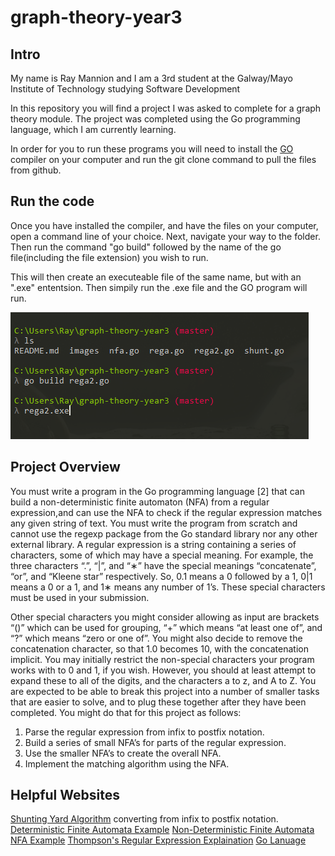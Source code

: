 # graph-theory-year3

## Intro
My name is Ray Mannion and I am a 3rd student at the Galway/Mayo Institute of Technology studying Software Development

In this repository you will find a project I was asked to complete for a graph theory module. The project was completed using the Go programming language, which I am currently learning.

In order for you to run these programs you will need to install the [GO](https://golang.org/doc/install)
compiler on your computer and run the git clone command to pull the files from github.


## Run the code

Once you have installed the compiler, and have the files on your computer, open a command line of your choice. Next, navigate your way to the folder. Then run the command "go build" followed by the name of the go file(including the file extension) you wish to run.

This will then create an executeable file of the same name, but with an ".exe" ententsion. Then simpily run the .exe file and the GO program will run.

![alt tag](https://github.com/rayman51/graph-theory-year3/blob/master/images/Capture.PNG?raw=true)

## Project Overview

You must write a program in the Go programming language [2] that can build a non-deterministic finite automaton (NFA) from a regular expression,and can use the NFA to check if the regular expression matches any given string of text. You must write the program from scratch and cannot use the regexp package from the Go standard library nor any other external library. A regular expression is a string containing a series of characters, some of which may have a special meaning. For example, the three characters “.”, “|”, and “∗” have the special meanings “concatenate”, “or”, and “Kleene star” respectively. So, 0.1 means a 0 followed by a 1, 0|1 means a 0 or a 1, and 1∗ means any number of 1’s. These special characters must be used in your submission.

 Other special characters you might consider allowing as input are brackets “()” which can be used for grouping, “+” which means “at least one of”, and “?” which means “zero or one of”. You might also decide to remove the concatenation character, so that 1.0 becomes 10, with the concatenation implicit. You may initially restrict the non-special characters your program works with to 0 and 1, if you wish. However, you should at least attempt to expand these to all of the digits, and the characters a to z, and A to Z. You are expected to be able to break this project into a number of smaller tasks that are easier to solve, and to plug these together after they have been completed. You might do that for this project as follows:

1. Parse the regular expression from infix to postfix notation.
2. Build a series of small NFA’s for parts of the regular expression.
3. Use the smaller NFA’s to create the overall NFA.
4. Implement the matching algorithm using the NFA.

## Helpful Websites
[Shunting Yard Algorithm](https://brilliant.org/wiki/shunting-yard-algorithm/) converting from infix to postfix notation.
[Deterministic Finite Automata Example](https://www.tutorialspoint.com/automata_theory/deterministic_finite_automaton.htm)
[Non-Deterministic Finite Automata NFA Example](https://www.tutorialspoint.com/automata_theory/non_deterministic_finite_automaton.htm)
[Thompson's Regular Expression Explaination](https://swtch.com/~rsc/regexp/regexp1.html)
[Go Lanuage](https://golang.org/)